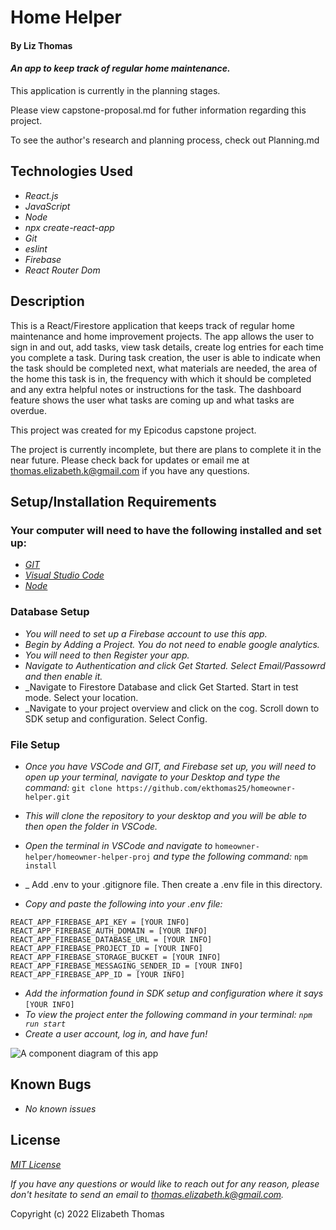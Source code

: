 # Home Helper

#### By Liz Thomas

#### _An app to keep track of regular home maintenance._

This application is currently in the planning stages.

Please view capstone-proposal.md for futher information regarding this project.

To see the author's research and planning process, check out Planning.md

## Technologies Used

* _React.js_
* _JavaScript_
* _Node_
* _npx create-react-app_
* _Git_
* _eslint_
* _Firebase_
* _React Router Dom_


## Description
This is a React/Firestore application that keeps track of regular home maintenance and home improvement projects. The app allows the user to sign in and out, add tasks, view task details, create log entries for each time you complete a task. During task creation, the user is able to indicate when the task should be completed next, what materials are needed, the area of the home this task is in, the frequency with which it should be completed and any extra helpful notes or instructions for the task. The dashboard feature shows the user what tasks are coming up and what tasks are overdue.

This project was created for my Epicodus capstone project.

The project is currently incomplete, but there are plans to complete it in the near future. Please check back for updates or email me at [thomas.elizabeth.k@gmail.com](mailto:thomas.elizabeth.k@gmail.com) if you have any questions.

## Setup/Installation Requirements

### Your computer will need to have the following installed and set up:
* _[GIT](https://docs.github.com/en/get-started/quickstart/set-up-git)_
* _[Visual Studio Code](https://code.visualstudio.com/download)_
* _[Node](https://nodejs.dev/learn/how-to-install-nodejs)_

### Database Setup
* _You will need to set up a Firebase account to use this app._
* _Begin by Adding a Project. You do not need to enable google analytics._
* _You will need to then Register your app._
* _Navigate to Authentication and click Get Started. Select Email/Passowrd and then enable it._
* _Navigate to Firestore Database and click Get Started. Start in test mode. Select your location.
* _Navigate to your project overview and click on the cog. Scroll down to SDK setup and configuration. Select Config.


### File Setup

* _Once you have VSCode and GIT, and Firebase set up, you will need to open up your terminal, navigate to your Desktop and type the command:_
`git clone https://github.com/ekthomas25/homeowner-helper.git`

* _This will clone the repository to your desktop and you will be able to then open the folder in VSCode._
* _Open the terminal in VSCode and navigate to_ `homeowner-helper/homeowner-helper-proj` _and type the following command:_ `npm install`
* _ Add .env to your .gitignore file. Then create a .env file in this directory.
* _Copy and paste the following into your .env file:_
```
REACT_APP_FIREBASE_API_KEY = [YOUR INFO]
REACT_APP_FIREBASE_AUTH_DOMAIN = [YOUR INFO]
REACT_APP_FIREBASE_DATABASE_URL = [YOUR INFO]
REACT_APP_FIREBASE_PROJECT_ID = [YOUR INFO]
REACT_APP_FIREBASE_STORAGE_BUCKET = [YOUR INFO]
REACT_APP_FIREBASE_MESSAGING_SENDER_ID = [YOUR INFO]
REACT_APP_FIREBASE_APP_ID = [YOUR INFO]
```
* _Add the information found in SDK setup and configuration where it says_ `[YOUR INFO]`
* _To view the project enter the following command in your terminal: `npm run start`_
* _Create a user account, log in, and have fun!_

<img src='' alt="A component diagram of this app" />

## Known Bugs

* _No known issues_

## License
_[MIT License](https://opensource.org/licenses/MIT)_

_If you have any questions or would like to reach out for any reason, please don't hesitate to send an email to [thomas.elizabeth.k@gmail.com](mailto:thomas.elizabeth.k@gmail.com)._

Copyright (c) 2022 Elizabeth Thomas